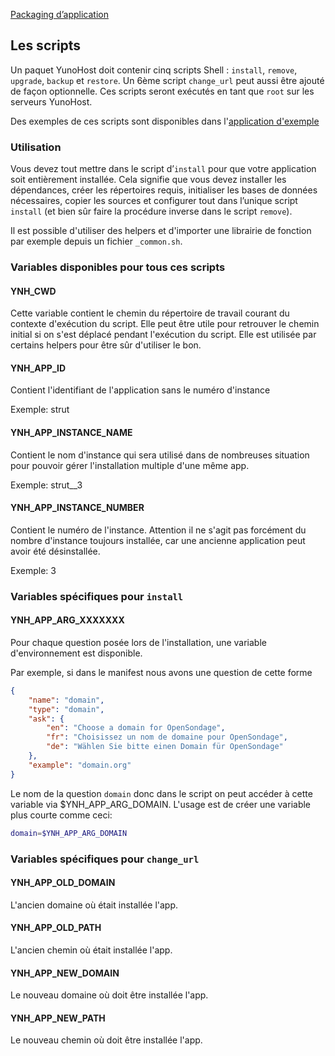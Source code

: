 <a class="btn btn-lg btn-default" href="packaging_apps_fr">Packaging d’application</a>

## Les scripts

Un paquet YunoHost doit contenir cinq scripts Shell : `install`, `remove`, `upgrade`, `backup` et `restore`. Un 6ème script `change_url` peut aussi être ajouté de façon optionnelle.
Ces scripts seront exécutés en tant que `root` sur les serveurs YunoHost.

Des exemples de ces scripts sont disponibles dans l'[application d'exemple](https://github.com/YunoHost/example_ynh/tree/master/scripts)

### Utilisation
Vous devez tout mettre dans le script d’`install` pour que votre application soit entièrement installée. Cela signifie que vous devez installer les dépendances, créer les répertoires requis, initialiser les bases de données nécessaires, copier les sources et configurer tout dans l’unique script `install` (et bien sûr faire la procédure inverse dans le script `remove`).

Il est possible d'utiliser des helpers et d'importer une librairie de fonction par exemple depuis un fichier `_common.sh`.

### Variables disponibles pour tous ces scripts
#### YNH_CWD
Cette variable contient le chemin du répertoire de travail courant du contexte d'exécution du script. Elle peut être utile pour retrouver le chemin initial si on s'est déplacé pendant l'exécution du script. Elle est utilisée par certains helpers pour être sûr d'utiliser le bon.

#### YNH_APP_ID
Contient l'identifiant de l'application sans le numéro d'instance

Exemple: strut
#### YNH_APP_INSTANCE_NAME
Contient le nom d'instance qui sera utilisé dans de nombreuses situation pour pouvoir gérer l'installation multiple d'une même app.

Exemple: strut__3
#### YNH_APP_INSTANCE_NUMBER
Contient le numéro de l'instance. Attention il ne s'agit pas forcément du nombre d'instance toujours installée, car une ancienne application peut avoir été désinstallée.

Exemple: 3

### Variables spécifiques pour `install`
#### YNH_APP_ARG_XXXXXXX
Pour chaque question posée lors de l'installation, une variable d'environnement est disponible.

Par exemple, si dans le manifest nous avons une question de cette forme
```json
{
    "name": "domain",
    "type": "domain",
    "ask": {
        "en": "Choose a domain for OpenSondage",
        "fr": "Choisissez un nom de domaine pour OpenSondage",
        "de": "Wählen Sie bitte einen Domain für OpenSondage"
    },
    "example": "domain.org"
}
```

Le nom de la question `domain` donc dans le script on peut accéder à cette variable via $YNH_APP_ARG_DOMAIN. L'usage est de créer une variable plus courte comme ceci:

```bash
domain=$YNH_APP_ARG_DOMAIN
```

### Variables spécifiques pour `change_url`
#### YNH_APP_OLD_DOMAIN
L'ancien domaine où était installée l'app.

#### YNH_APP_OLD_PATH
L'ancien chemin où était installée l'app.

#### YNH_APP_NEW_DOMAIN
Le nouveau domaine où doit être installée l'app.

#### YNH_APP_NEW_PATH
Le nouveau chemin où doit être installée l'app.
